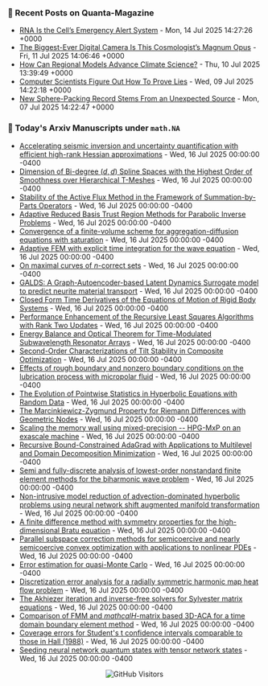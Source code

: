### 📝 Recent Posts on Quanta-Magazine
<!-- quanta starts -->
* <a href="https://www.quantamagazine.org/rna-is-the-cells-emergency-alert-system-20250714/">RNA Is the Cell’s Emergency Alert System</a> - Mon, 14 Jul 2025 14:27:26 +0000
* <a href="https://www.quantamagazine.org/the-biggest-ever-digital-camera-is-this-cosmologists-magnum-opus-20250711/">The Biggest-Ever Digital Camera Is This Cosmologist’s Magnum Opus</a> - Fri, 11 Jul 2025 14:06:46 +0000
* <a href="https://www.quantamagazine.org/how-can-regional-models-advance-climate-science-20250710/">How Can Regional Models Advance Climate Science?</a> - Thu, 10 Jul 2025 13:39:49 +0000
* <a href="https://www.quantamagazine.org/computer-scientists-figure-out-how-to-prove-lies-20250709/">Computer Scientists Figure Out How To Prove Lies</a> - Wed, 09 Jul 2025 14:22:18 +0000
* <a href="https://www.quantamagazine.org/new-sphere-packing-record-stems-from-an-unexpected-source-20250707/">New Sphere-Packing Record Stems From an Unexpected Source</a> - Mon, 07 Jul 2025 14:22:47 +0000
<!-- quanta ends -->


### 📝 Today's Arxiv Manuscripts under ``math.NA``
<!-- arxiv-math-na starts -->
* <a href="https://arxiv.org/abs/2507.10804">Accelerating seismic inversion and uncertainty quantification with efficient high-rank Hessian approximations</a> - Wed, 16 Jul 2025 00:00:00 -0400
* <a href="https://arxiv.org/abs/2507.11047">Dimension of Bi-degree $(d,d)$ Spline Spaces with the Highest Order of Smoothness over Hierarchical T-Meshes</a> - Wed, 16 Jul 2025 00:00:00 -0400
* <a href="https://arxiv.org/abs/2507.11068">Stability of the Active Flux Method in the Framework of Summation-by-Parts Operators</a> - Wed, 16 Jul 2025 00:00:00 -0400
* <a href="https://arxiv.org/abs/2507.11130">Adaptive Reduced Basis Trust Region Methods for Parabolic Inverse Problems</a> - Wed, 16 Jul 2025 00:00:00 -0400
* <a href="https://arxiv.org/abs/2507.11132">Convergence of a finite-volume scheme for aggregation-diffusion equations with saturation</a> - Wed, 16 Jul 2025 00:00:00 -0400
* <a href="https://arxiv.org/abs/2507.11193">Adaptive FEM with explicit time integration for the wave equation</a> - Wed, 16 Jul 2025 00:00:00 -0400
* <a href="https://arxiv.org/abs/2507.11207">On maximal curves of $n$-correct sets</a> - Wed, 16 Jul 2025 00:00:00 -0400
* <a href="https://arxiv.org/abs/2507.10871">GALDS: A Graph-Autoencoder-based Latent Dynamics Surrogate model to predict neurite material transport</a> - Wed, 16 Jul 2025 00:00:00 -0400
* <a href="https://arxiv.org/abs/2507.11076">Closed Form Time Derivatives of the Equations of Motion of Rigid Body Systems</a> - Wed, 16 Jul 2025 00:00:00 -0400
* <a href="https://arxiv.org/abs/2507.11095">Performance Enhancement of the Recursive Least Squares Algorithms with Rank Two Updates</a> - Wed, 16 Jul 2025 00:00:00 -0400
* <a href="https://arxiv.org/abs/2507.11201">Energy Balance and Optical Theorem for Time-Modulated Subwavelength Resonator Arrays</a> - Wed, 16 Jul 2025 00:00:00 -0400
* <a href="https://arxiv.org/abs/2507.11253">Second-Order Characterizations of Tilt Stability in Composite Optimization</a> - Wed, 16 Jul 2025 00:00:00 -0400
* <a href="https://arxiv.org/abs/2507.11318">Effects of rough boundary and nonzero boundary conditions on the lubrication process with micropolar fluid</a> - Wed, 16 Jul 2025 00:00:00 -0400
* <a href="https://arxiv.org/abs/2507.11399">The Evolution of Pointwise Statistics in Hyperbolic Equations with Random Data</a> - Wed, 16 Jul 2025 00:00:00 -0400
* <a href="https://arxiv.org/abs/2507.11463">The Marcinkiewicz-Zygmund Property for Riemann Differences with Geometric Nodes</a> - Wed, 16 Jul 2025 00:00:00 -0400
* <a href="https://arxiv.org/abs/2507.11512">Scaling the memory wall using mixed-precision -- HPG-MxP on an exascale machine</a> - Wed, 16 Jul 2025 00:00:00 -0400
* <a href="https://arxiv.org/abs/2507.11513">Recursive Bound-Constrained AdaGrad with Applications to Multilevel and Domain Decomposition Minimization</a> - Wed, 16 Jul 2025 00:00:00 -0400
* <a href="https://arxiv.org/abs/2407.03777">Semi and fully-discrete analysis of lowest-order nonstandard finite element methods for the biharmonic wave problem</a> - Wed, 16 Jul 2025 00:00:00 -0400
* <a href="https://arxiv.org/abs/2407.18419">Non-intrusive model reduction of advection-dominated hyperbolic problems using neural network shift augmented manifold transformation</a> - Wed, 16 Jul 2025 00:00:00 -0400
* <a href="https://arxiv.org/abs/2410.12553">A finite difference method with symmetry properties for the high-dimensional Bratu equation</a> - Wed, 16 Jul 2025 00:00:00 -0400
* <a href="https://arxiv.org/abs/2412.17318">Parallel subspace correction methods for semicoercive and nearly semicoercive convex optimization with applications to nonlinear PDEs</a> - Wed, 16 Jul 2025 00:00:00 -0400
* <a href="https://arxiv.org/abs/2501.00150">Error estimation for quasi-Monte Carlo</a> - Wed, 16 Jul 2025 00:00:00 -0400
* <a href="https://arxiv.org/abs/2503.03525">Discretization error analysis for a radially symmetric harmonic map heat flow problem</a> - Wed, 16 Jul 2025 00:00:00 -0400
* <a href="https://arxiv.org/abs/2503.17496">The Akhiezer iteration and inverse-free solvers for Sylvester matrix equations</a> - Wed, 16 Jul 2025 00:00:00 -0400
* <a href="https://arxiv.org/abs/2505.00715">Comparison of FMM and $mathcal{H}$-matrix based 3D-ACA for a time domain boundary element method</a> - Wed, 16 Jul 2025 00:00:00 -0400
* <a href="https://arxiv.org/abs/2501.07645">Coverage errors for Student's t confidence intervals comparable to those in Hall (1988)</a> - Wed, 16 Jul 2025 00:00:00 -0400
* <a href="https://arxiv.org/abs/2506.23550">Seeding neural network quantum states with tensor network states</a> - Wed, 16 Jul 2025 00:00:00 -0400
<!-- arxiv-math-na ends -->

<div align="center">
  
![GitHub Visitors](https://api.visitorbadge.io/api/visitors?path=https%3A%2F%2Fgithub.com%2Flowrank&label=profile%20views&labelColor=%231e1e2e&countColor=%23cba6f7)



</div>
